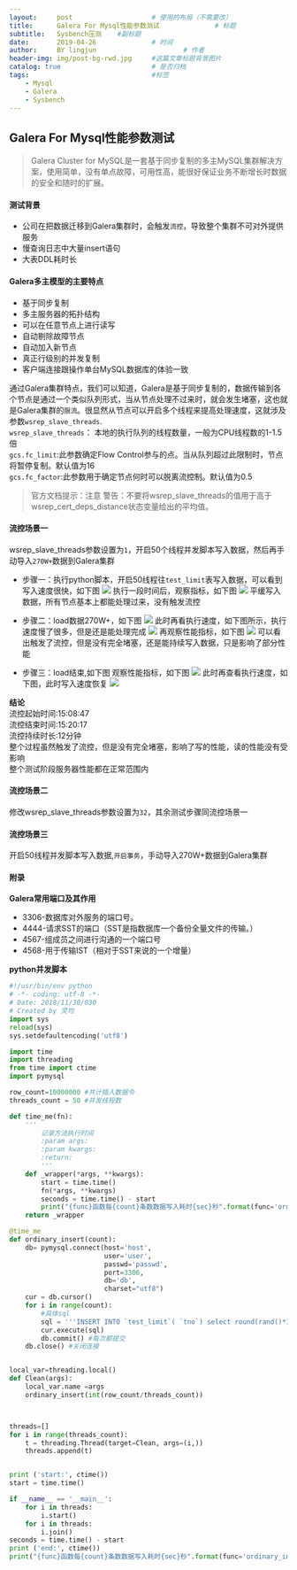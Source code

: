 ```yaml
---
layout:     post   				    # 使用的布局（不需要改）
title:      Galera For Mysql性能参数测试 				# 标题 
subtitle:   Sysbench压测    #副标题
date:       2019-04-26 				# 时间
author:     BY lingjun						# 作者
header-img: img/post-bg-rwd.jpg 	#这篇文章标题背景图片
catalog: true 						# 是否归档
tags:								#标签
    - Mysql
    - Galera
    - Sysbench
---
```


## Galera For Mysql性能参数测试

>Galera Cluster for MySQL是一套基于同步复制的多主MySQL集群解决方案，使用简单，没有单点故障，可用性高，能很好保证业务不断增长时数据的安全和随时的扩展。

#### 测试背景
- 公司在把数据迁移到Galera集群时，会触发`流控`，导致整个集群不可对外提供服务
- 慢查询日志中大量insert语句
- 大表DDL耗时长

#### Galera多主模型的主要特点 
- 基于同步复制
- 多主服务器的拓扑结构
- 可以在任意节点上进行读写
- 自动剔除故障节点
- 自动加入新节点
- 真正行级别的并发复制
- 客户端连接跟操作单台MySQL数据库的体验一致

通过Galera集群特点，我们可以知道，Galera是基于同步复制的，数据传输到各个节点是通过一个类似队列形式，当从节点处理不过来时，就会发生堵塞，这也就是Galera集群的`限流`。很显然从节点可以开启多个线程来提高处理速度，这就涉及参数`wsrep_slave_threads`.  
`wsrep_slave_threads`： 本地的执行队列的线程数量，一般为CPU线程数的1-1.5倍  
`gcs.fc_limit`:此参数确定Flow Control参与的点。当从队列超过此限制时，节点将暂停复制。默认值为16  
`gcs.fc_factor`:此参数用于确定节点何时可以脱离流控制。默认值为0.5
>官方文档提示：注意 警告：不要将wsrep_slave_threads的值用于高于wsrep_cert_deps_distance状态变量给出的平均值。

#### 流控场景一
wsrep_slave_threads参数设置为`1`，开启50个线程并发脚本写入数据，然后再手动导入`270W+`数据到Galera集群

- 步骤一：执行python脚本，开启50线程往`test_limit`表写入数据，可以看到写入速度很快，如下图
![](https://i.loli.net/2019/05/06/5ccfd9307cf34.jpg)
执行一段时间后，观察指标，如下图
![](https://i.loli.net/2019/05/06/5ccfdc4559532.jpg)
平缓写入数据，所有节点基本上都能处理过来，没有触发流控

- 步骤二：load数据270W+，如下图
![](https://i.loli.net/2019/04/30/5cc7f2384f236.jpg)
此时再看执行速度，如下图所示，执行速度慢了很多，但是还是能处理完成
![](https://i.loli.net/2019/05/06/5ccfddc25f537.jpg)
再观察性能指标，如下图
![](https://i.loli.net/2019/05/06/5ccfde5a8e5fc.jpg)
可以看出触发了流控，但是没有完全堵塞，还是能持续写入数据，只是影响了部分性能

- 步骤三：load结束,如下图
观察性能指标，如下图
![](https://i.loli.net/2019/05/06/5ccfe0bc0d0cd.jpg)
此时再查看执行速度，如下图，此时写入速度恢复
![](https://i.loli.net/2019/05/06/5ccfe11de6dd3.jpg)


**结论**  
流控起始时间:15:08:47  
流控结束时间:15:20:17  
流控持续时长:12分钟  
整个过程虽然触发了流控，但是没有完全堵塞，影响了写的性能，读的性能没有受影响  
整个测试阶段服务器性能都在正常范围内  


#### 流控场景二
修改wsrep_slave_threads参数设置为`32`，其余测试步骤同流控场景一





#### 流控场景三 
开启50线程并发脚本写入数据,`开启事务`，手动导入270W+数据到Galera集群













#### 附录

**Galera常用端口及其作用**
- 3306-数据库对外服务的端口号。
- 4444-请求SST的端口（SST是指数据库一个备份全量文件的传输。）
- 4567-组成员之间进行沟通的一个端口号
- 4568-用于传输IST（相对于SST来说的一个增量）

**python并发脚本**
```python
#!/usr/bin/env python
# -*- coding: utf-8 -*-
# Date: 2018/11/30/030
# Created by 灵均
import sys
reload(sys)
sys.setdefaultencoding('utf8')

import time
import threading
from time import ctime
import pymysql

row_count=10000000 #共计插入数据令
threads_count = 50 #并发线程数

def time_me(fn):
    '''
        记录方法执行时间
        :param args:
        :param kwargs:
        :return:
        '''
    def _wrapper(*args, **kwargs):
        start = time.time()
        fn(*args, **kwargs)
        seconds = time.time() - start
        print("{func}函数每{count}条数数据写入耗时{sec}秒".format(func='ordinary_insert', count=args[0], sec=seconds))
    return _wrapper

@time_me
def ordinary_insert(count):
    db= pymysql.connect(host='host',
                        user='user',
                        passwd='passwd',
                        port=3306,
                        db='db',
                        charset="utf8")
    cur = db.cursor()
    for i in range(count):
        #具体sql
        sql = '''INSERT INTO `test_limit`( `tno`) select round(rand()*10000000)'''.format(i)
        cur.execute(sql)
        db.commit() #每次都提交
    db.close() #关闭连接


local_var=threading.local()
def Clean(args):
    local_var.name =args
    ordinary_insert(int(row_count/threads_count))



threads=[]
for i in range(threads_count):
    t = threading.Thread(target=Clean, args=(i,))
    threads.append(t)


print ('start:', ctime())
start = time.time()

if __name__ == '__main__':
    for i in threads:
        i.start()
    for i in threads:
        i.join()
seconds = time.time() - start
print ('end:', ctime())
print("{func}函数每{count}条数数据写入耗时{sec}秒".format(func='ordinary_insert', count=row_count, sec=seconds))
```




